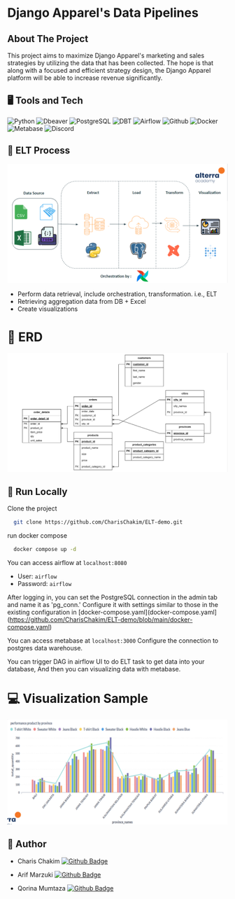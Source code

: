 
# Django Apparel's Data Pipelines


## About The Project
This project aims to maximize Django Apparel's marketing and sales strategies by utilizing the data that has been collected. The hope is that along with a focused and efficient strategy design, the Django Apparel platform will be able to increase revenue significantly.


## 🖥️ Tools and Tech

<img alt="Python" src="https://img.shields.io/badge/Python-14354C.svg?logo=python&logoColor=white"></a>
<img alt="Dbeaver" src="https://custom-icon-badges.demolab.com/badge/-Dbeaver-372923?logo=dbeaver-mono&logoColor=white"></a>
<img alt="PostgreSQL" src ="https://img.shields.io/badge/PostgreSQL-316192.svg?logo=postgresql&logoColor=white"></a>
<img alt="DBT" src ="https://img.shields.io/badge/dbt-FF694B.svg?logo=dbt&logoColor=white"></a>
<img alt="Airflow" src ="https://img.shields.io/badge/Airflow-017CEE.svg?logo=Apache-Airflow&logoColor=white">
<img alt="Github" src ="https://img.shields.io/badge/GitHub-181717.svg?logo=GitHub&logoColor=white">
<img alt="Docker" src ="https://img.shields.io/badge/Docker-2496ED.svg?logo=Docker&logoColor=white">
<img alt="Metabase" src ="https://img.shields.io/badge/Metabase-509EE3.svg?logo=Metabase&logoColor=white">
<img alt ="Discord" src ="https://img.shields.io/badge/Discord-5865F2.svg?logo=Discord&logoColor=white">

## 🚀 ELT Process

![App Screenshot](/images/outline.png)
- Perform data retrieval, include orchestration, transformation. i.e., ELT
- Retrieving aggregation data from DB + Excel
- Create visualizations

# 📍 ERD

![App Screenshot](/images/erd.png)

## 🏃 Run Locally

Clone the project

```bash
  git clone https://github.com/CharisChakim/ELT-demo.git
```

run docker compose

```bash
  docker compose up -d
```
You can access airflow at `localhost:8080`

- User: `airflow`
- Password: `airflow`

After logging in, you can set the PostgreSQL connection in the admin tab and name it as 'pg_conn.' Configure it with settings similar to those in the existing configuration in [docker-compose.yaml](docker-compose.yaml](https://github.com/CharisChakim/ELT-demo/blob/main/docker-compose.yaml)

You can access metabase at `localhost:3000`
Configure the connection to postgres data warehouse. 

You can trigger DAG in airflow UI to do ELT task to get data into your database, And then you can visualizing data with metabase.

# 💻 Visualization Sample

![App Screenshot](/images/visual.png)


## 🧔 Author
- Charis Chakim [![Github Badge](https://img.shields.io/badge/Github-black?logo=github)](https://github.com/CharisChakim)

- Arif Marzuki  [![Github Badge](https://img.shields.io/badge/Github-black?logo=github)](https://github.com/arifmarzuki)

- Qorina Mumtaza  [![Github Badge](https://img.shields.io/badge/Github-black?logo=github)](https://github.com/qorinamumtaza)







